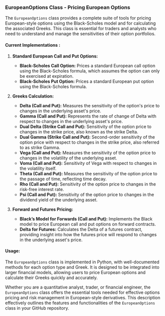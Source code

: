 ### EuropeanOptions Class - Pricing European Options

The `EuropeanOptions` class provides a complete suite of tools for pricing European-style options using the Black-Scholes model and for calculating the associated Greeks. This class is essential for traders and analysts who need to understand and manage the sensitivities of their option portfolios.

#### Current Implementations :

1. **Standard European Call and Put Options:**
   - **Black-Scholes Call Option:** Prices a standard European call option using the Black-Scholes formula, which assumes the option can only be exercised at expiration.
   - **Black-Scholes Put Option:** Prices a standard European put option using the Black-Scholes formula.

2. **Greeks Calculation:**
   - **Delta (Call and Put):** Measures the sensitivity of the option's price to changes in the underlying asset's price.
   - **Gamma (Call and Put):** Represents the rate of change of Delta with respect to changes in the underlying asset's price.
   - **Dual Delta (Strike Call and Put):** Sensitivity of the option price to changes in the strike price, also known as the strike Delta.
   - **Dual Gamma (Strike Call and Put):** Second-order sensitivity of the option price with respect to changes in the strike price, also referred to as strike Gamma.
   - **Vega (Call and Put):** Measures the sensitivity of the option price to changes in the volatility of the underlying asset.
   - **Voma (Call and Put):** Sensitivity of Vega with respect to changes in the volatility itself.
   - **Theta (Call and Put):** Measures the sensitivity of the option price to the passage of time, reflecting time decay.
   - **Rho (Call and Put):** Sensitivity of the option price to changes in the risk-free interest rate.
   - **Psi (Call and Put):** Sensitivity of the option price to changes in the dividend yield of the underlying asset.

3. **Forward and Futures Pricing:**
   - **Black’s Model for Forwards (Call and Put):** Implements the Black model to price European call and put options on forward contracts.
   - **Delta for Futures:** Calculates the Delta of a futures contract, providing insight into how the futures price will respond to changes in the underlying asset's price.

#### Usage:
The `EuropeanOptions` class is implemented in Python, with well-documented methods for each option type and Greek. It is designed to be integrated into larger financial models, allowing users to price European options and calculate their Greeks quickly and accurately.

Whether you are a quantitative analyst, trader, or financial engineer, the `EuropeanOptions` class offers the essential tools needed for effective options pricing and risk management in European-style derivatives.
This description effectively outlines the features and functionalities of the `EuropeanOptions` class in your GitHub repository.
